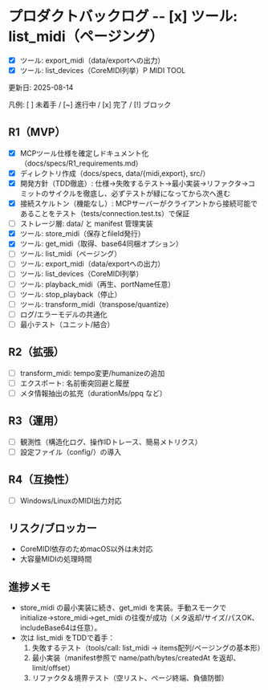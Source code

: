 # プロダクトバックログ -- [x] ツール: list_midi（ページング）
- [x] ツール: export_midi（data/exportへの出力）
- [x] ツール: list_devices（CoreMIDI列挙）P MIDI TOOL

更新日: 2025-08-14

凡例: [ ] 未着手 / [~] 進行中 / [x] 完了 / [!] ブロック

## R1（MVP）
- [x] MCPツール仕様を確定しドキュメント化（docs/specs/R1_requirements.md）
- [x] ディレクトリ作成（docs/specs, data/{midi,export}, src/）
- [x] 開発方針（TDD徹底）: 仕様→失敗するテスト→最小実装→リファクタ→コミットのサイクルを徹底し、必ずテストが緑になってから次へ進む
- [x] 接続スケルトン（機能なし）: MCPサーバーがクライアントから接続可能であることをテスト（tests/connection.test.ts）で保証
- [ ] ストレージ層: data/ と manifest 管理実装
- [x] ツール: store_midi（保存とfileId発行）
 - [x] ツール: get_midi（取得、base64同梱オプション）
- [ ] ツール: list_midi（ページング）
- [ ] ツール: export_midi（data/exportへの出力）
- [ ] ツール: list_devices（CoreMIDI列挙）
- [ ] ツール: playback_midi（再生、portName任意）
- [ ] ツール: stop_playback（停止）
- [ ] ツール: transform_midi（transpose/quantize）
- [ ] ログ/エラーモデルの共通化
- [ ] 最小テスト（ユニット/結合）

## R2（拡張）
- [ ] transform_midi: tempo変更/humanizeの追加
- [ ] エクスポート: 名前衝突回避と履歴
- [ ] メタ情報抽出の拡充（durationMs/ppq など）

## R3（運用）
- [ ] 観測性（構造化ログ、操作IDトレース、簡易メトリクス）
- [ ] 設定ファイル（config/）の導入

## R4（互換性）
- [ ] Windows/LinuxのMIDI出力対応

## リスク/ブロッカー
- CoreMIDI依存のためmacOS以外は未対応
- 大容量MIDIの処理時間

## 進捗メモ
- store_midi の最小実装に続き、get_midi を実装。手動スモークで initialize→store_midi→get_midi の往復が成功（メタ返却/サイズ/パスOK、includeBase64は任意）。
- 次は list_midi をTDDで着手：
	1) 失敗するテスト（tools/call: list_midi → items配列/ページングの基本形）
	2) 最小実装（manifest参照で name/path/bytes/createdAt を返却、limit/offset）
	3) リファクタ＆境界テスト（空リスト、ページ終端、負値防御）
